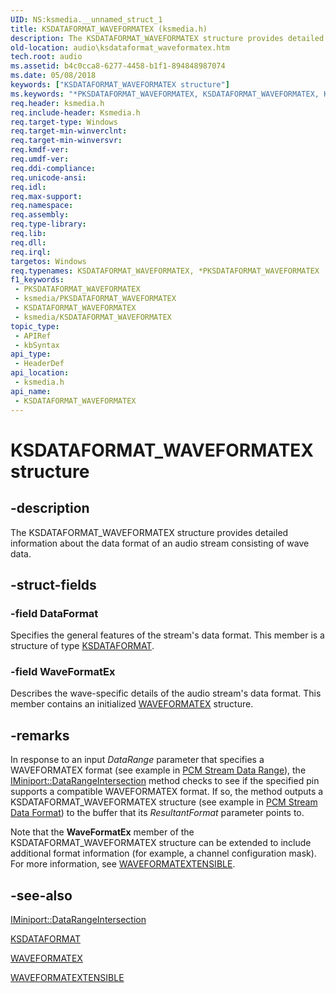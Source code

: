 ```yaml
---
UID: NS:ksmedia.__unnamed_struct_1
title: KSDATAFORMAT_WAVEFORMATEX (ksmedia.h)
description: The KSDATAFORMAT_WAVEFORMATEX structure provides detailed information about the data format of an audio stream consisting of wave data.
old-location: audio\ksdataformat_waveformatex.htm
tech.root: audio
ms.assetid: b4c0cca8-6277-4458-b1f1-894848987074
ms.date: 05/08/2018
keywords: ["KSDATAFORMAT_WAVEFORMATEX structure"]
ms.keywords: "*PKSDATAFORMAT_WAVEFORMATEX, KSDATAFORMAT_WAVEFORMATEX, KSDATAFORMAT_WAVEFORMATEX structure [Audio Devices], PKSDATAFORMAT_WAVEFORMATEX, PKSDATAFORMAT_WAVEFORMATEX structure pointer [Audio Devices], aud-prop_a51a849b-8e4b-4516-adab-7d8ef992f75b.xml, audio.ksdataformat_waveformatex, ksmedia/KSDATAFORMAT_WAVEFORMATEX, ksmedia/PKSDATAFORMAT_WAVEFORMATEX"
req.header: ksmedia.h
req.include-header: Ksmedia.h
req.target-type: Windows
req.target-min-winverclnt: 
req.target-min-winversvr: 
req.kmdf-ver: 
req.umdf-ver: 
req.ddi-compliance: 
req.unicode-ansi: 
req.idl: 
req.max-support: 
req.namespace: 
req.assembly: 
req.type-library: 
req.lib: 
req.dll: 
req.irql: 
targetos: Windows
req.typenames: KSDATAFORMAT_WAVEFORMATEX, *PKSDATAFORMAT_WAVEFORMATEX
f1_keywords:
 - PKSDATAFORMAT_WAVEFORMATEX
 - ksmedia/PKSDATAFORMAT_WAVEFORMATEX
 - KSDATAFORMAT_WAVEFORMATEX
 - ksmedia/KSDATAFORMAT_WAVEFORMATEX
topic_type:
 - APIRef
 - kbSyntax
api_type:
 - HeaderDef
api_location:
 - ksmedia.h
api_name:
 - KSDATAFORMAT_WAVEFORMATEX
---
```


# KSDATAFORMAT_WAVEFORMATEX structure


## -description

The KSDATAFORMAT_WAVEFORMATEX structure provides detailed information about the data format of an audio stream consisting of wave data.

## -struct-fields

### -field DataFormat

Specifies the general features of the stream's data format. This member is a structure of type <a href="https://docs.microsoft.com/windows-hardware/drivers/ddi/ks/ns-ks-ksdataformat">KSDATAFORMAT</a>.

### -field WaveFormatEx

Describes the wave-specific details of the audio stream's data format. This member contains an initialized <a href="https://docs.microsoft.com/windows/win32/api/mmreg/ns-mmreg-waveformatex">WAVEFORMATEX</a> structure.

## -remarks

In response to an input <i>DataRange</i> parameter that specifies a WAVEFORMATEX format (see example in <a href="https://docs.microsoft.com/windows-hardware/drivers/audio/pcm-stream-data-range">PCM Stream Data Range</a>), the <a href="https://docs.microsoft.com/windows-hardware/drivers/ddi/portcls/nf-portcls-iminiport-datarangeintersection">IMiniport::DataRangeIntersection</a> method checks to see if the specified pin supports a compatible WAVEFORMATEX format. If so, the method outputs a KSDATAFORMAT_WAVEFORMATEX structure (see example in <a href="https://docs.microsoft.com/windows-hardware/drivers/audio/pcm-stream-data-format">PCM Stream Data Format</a>) to the buffer that its <i>ResultantFormat</i> parameter points to.

Note that the <b>WaveFormatEx</b> member of the KSDATAFORMAT_WAVEFORMATEX structure can be extended to include additional format information (for example, a channel configuration mask). For more information, see <a href="https://docs.microsoft.com/windows-hardware/drivers/ddi/ksmedia/ns-ksmedia-waveformatextensible">WAVEFORMATEXTENSIBLE</a>.

## -see-also

<a href="https://docs.microsoft.com/windows-hardware/drivers/ddi/portcls/nf-portcls-iminiport-datarangeintersection">IMiniport::DataRangeIntersection</a>



<a href="https://docs.microsoft.com/windows-hardware/drivers/ddi/ks/ns-ks-ksdataformat">KSDATAFORMAT</a>



<a href="https://docs.microsoft.com/windows/win32/api/mmreg/ns-mmreg-waveformatex">WAVEFORMATEX</a>



<a href="https://docs.microsoft.com/windows-hardware/drivers/ddi/ksmedia/ns-ksmedia-waveformatextensible">WAVEFORMATEXTENSIBLE</a>

